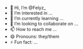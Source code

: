 - 👋 Hi, I’m @Felyz_
- 👀 I’m interested in ...
- 🌱 I’m currently learning ...
- 💞️ I’m looking to collaborate on ...
- 📫 How to reach me ...
- 😄 Pronouns: they/them
- ⚡ Fun fact: ...

<!---
Felyz/Felyz is a ✨ special ✨ repository because its `README.md` (this file) appears on your GitHub profile.
You can click the Preview link to take a look at your changes.
--->
